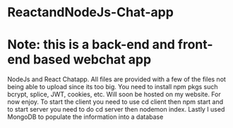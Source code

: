 # ReactandNodeJs-Chat-app
# Note: this is a back-end and front-end based webchat app
NodeJs and React Chatapp. All files are provided with a few of the files not being able to upload since its too big. You need to install npm pkgs such bcrypt, splice, JWT, cookies, etc. Will soon be hosted on my website. For now enjoy. To start the client you need to use cd client then npm start and to start server you need to do cd server then nodemon index. Lastly I used MongoDB to populate the information into a database
